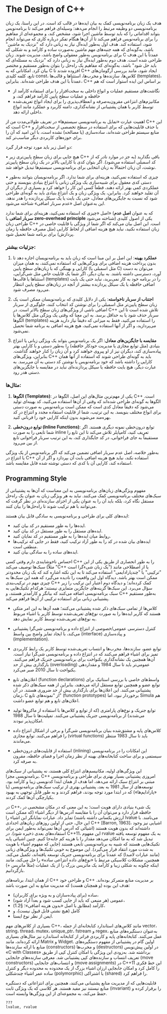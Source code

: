 # The Design of C++
هدف یک زبان برنامه‌نویسی کمک به بیان ایده‌ها در قالب کد است. در این راستا، یک زبان برنامه‌نویسی دو وظیفه مرتبط را انجام می‌دهد: وسیله‌ای فراهم می‌کند تا برنامه‌نویس بتواند اقداماتی را که باید توسط ماشین اجرا شود، مشخص کند، و مجموعه‌ای از مفاهیم را برای برنامه‌نویس فراهم می‌کند تا از آن‌ها هنگام تفکر درباره کاری که می‌تواند انجام شود، استفاده کند. هدف اول به‌طور ایده‌آل نیاز به زبانی دارد که "نزدیک به ماشین" باشد، به‌گونه‌ای که همه جنبه‌های مهم ماشین به‌صورت ساده و کارآمد و به شکلی که برای برنامه‌نویس به‌طور معقولی واضح باشد، مدیریت شوند. زبان C عمدتاً با این هدف طراحی شده است. هدف دوم به‌طور ایده‌آل نیاز به زبانی دارد که "نزدیک به مسئله‌ای که باید حل شود" باشد، به‌گونه‌ای که مفاهیم یک راه‌حل را بتوان به‌طور مستقیم و مختصر بیان کرد. امکاناتی که به C افزوده شدند تا C++ ایجاد شود، مانند بررسی آرگومان‌های تابع، کلمه کلیدی const، کلاس‌ها، سازنده‌ها و مخرب‌ها، استثناها و قالب‌ها (templates)، عمدتاً با این هدف طراحی شده‌اند. بنابراین، C++ بر اساس این ایده استوار است که هم

- نگاشت‌های مستقیم عملیات و انواع داخلی به سخت‌افزار را برای استفاده کارآمد از حافظه و عملیات سطح پایین کارآمد فراهم کند، و
- مکانیزم‌های انتزاعی مقرون‌به‌صرفه و انعطاف‌پذیری را برای ایجاد انواع تعریف‌شده توسط کاربر با همان پشتیبانی از نشانه‌گذاری، دامنه کاربرد و عملکرد مانند انواع داخلی ارائه دهد.

اهمیت عبارت «تمایل به برنامه‌نویسی سیستم‌ها» در تعریف طولانی‌مدت من از C++ این است که C++ با حذف قابلیت‌هایی که برای استفاده در سطح تخصصی از سخت‌افزار و منابع سیستم طراحی شده‌اند، ساده‌سازی (یا مصالحه) نشده است، با این امید که آن را برای حوزه‌های کاربردی دیگر مناسب‌تر کند.

دو اصل زیر باید مورد توجه قرار گیرد:

• هیچ جایی برای زبان سطح پایین‌تری زیر C++ باقی نگذارید (به جز در موارد نادر که از کد اسمبلی استفاده می‌شود). اگر بتوان کدی با کارایی بالاتر در یک زبان سطح پایین‌تر نوشت، آن زبان احتمالاً به زبان انتخابی برای برنامه‌نویسی سیستم‌ها تبدیل خواهد شد.

• چیزی که استفاده نمی‌کنید، هزینه‌ای برای شما ندارد. اگر برنامه‌نویسان بتوانند به‌طور دستی کدی معقول برای شبیه‌سازی یک ویژگی زبانی یا انتزاع بنیادی بنویسند و حتی عملکردی کمی بهتر ارائه دهند، قطعاً کسی این کار را خواهد کرد و بسیاری از دیگران از آن تقلید خواهند کرد. بنابراین، یک ویژگی زبان و یک انتزاع بنیادی باید به گونه‌ای طراحی شود که نسبت به جایگزین‌های معادل، حتی یک بایت یا یک سیکل پردازنده را هدر ندهد. این به‌عنوان اصل «عدم سربار اضافی» شناخته می‌شود.

اصل «چیزی که استفاده نمی‌کنید، هزینه‌ای برای شما ندارد» (که به عنوان **اصل عدم سربار اضافی** یا **zero-overhead principle** شناخته می‌شود) یکی از اصول کلیدی طراحی زبان C++ است. این اصل بیان می‌کند که اگر شما از ویژگی یا قابلیت خاصی در زبان استفاده نکنید، نباید هیچ هزینه اضافی از لحاظ کارایی (مثل مصرف حافظه یا زمان پردازش) برای برنامه شما تحمیل شود.

### جزئیات بیشتر:
1. **عملکرد بهینه**: 
   این اصل بر این مبنا است که زبان باید به برنامه‌نویسان اجازه دهد تا بدون پرداخت هزینه اضافی برای ویژگی‌هایی که استفاده نمی‌کنند، به همان میزان کارایی و بهینگی که با زبان‌های سطح پایین (مثل اسمبلی یا C) می‌توان به دست آورد، دسترسی داشته باشند. به بیان دیگر، اگر شما یک قابلیت خاص مثل شی‌گرایی، استثناها یا قالب‌ها (templates) را در برنامه خود به کار نمی‌برید، نباید حتی یک بایت اضافی حافظه یا یک سیکل پردازنده بیشتر از آنچه در زبان‌های سطح پایین انتظار می‌رود مصرف شود.

2. **اجتناب از سربار ناخواسته**: 
   یکی از دلایل کلیدی که برنامه‌نویسان ممکن است یک زبان سطح پایین‌تر مثل اسمبلی را برای نوشتن کد انتخاب کنند، جلوگیری از سربار اضافی ناشی از ویژگی‌های زبان سطح بالاتر است. در C++ تلاش شده است تا این سربار حذف شود یا به حداقل برسد. به این معنا که وقتی یک ویژگی مثل کلاس‌ها یا الگوها (templates) را استفاده می‌کنید، فقط به میزانی که دقیقاً نیاز دارید هزینه می‌پردازید، و اگر از آنها استفاده نمی‌کنید، هیچ هزینه اضافی به برنامه شما تحمیل نمی‌شود.

3. **مقایسه با جایگزین‌های معادل**: 
   اگر یک برنامه‌نویس بتواند یک ویژگی زبانی یا انتزاع بنیادی (مثل توابع مجازی یا مدیریت خودکار حافظه) را به‌طور دستی و با کارایی بهتر پیاده‌سازی کند، دیگران نیز از او پیروی خواهند کرد و آن زبان را کنار خواهند گذاشت. بنابراین، ویژگی‌های C++ باید به گونه‌ای طراحی شوند که استفاده از آنها همان کارایی را داشته باشد که خود برنامه‌نویس با نوشتن کد دستی به آن می‌رسد. به عبارت دیگر، هیچ بایت حافظه یا سیکل پردازنده‌ای نباید در مقایسه با جایگزین‌های دستی هدر رود.

### مثال‌ها:
1. **الگوها (Templates)**: 
   یکی از مهم‌ترین مثال‌های این اصل، الگوها در C++ است. الگوها به گونه‌ای طراحی شده‌اند که وقتی از آن‌ها استفاده می‌کنید، کد بهینه‌ای تولید می‌شود که دقیقاً معادل کدی است که ممکن است برنامه‌نویس به صورت دستی برای انواع مختلف بنویسد. به این ترتیب، شما از قابلیت استفاده مجدد و انتزاع در کد بهره‌مند می‌شوید بدون اینکه کارایی خود را قربانی کنید.

2. **توابع درون‌خطی (Inline Functions)**: 
   توابع درون‌خطی نمونه دیگری هستند. اگر شما تابعی را به صورت inline تعریف کنید، کامپایلر تلاش می‌کند تا این تابع را مستقیماً به جای فراخوانی، در کد جایگذاری کند، به این ترتیب سربار فراخوانی تابع از بین می‌رود.

به‌طور خلاصه، اصل عدم سربار اضافی تضمین می‌کند که اگر برنامه‌نویس از یک ویژگی یا انتزاع در C++ استفاده نکند، نباید هیچ هزینه اضافی بابت آن بپردازد و اگر از آن استفاده کند، کارایی آن با کدی که دستی نوشته شده قابل مقایسه باشد.

## Programming Style
مفهوم ویژگی‌های زبان‌های برنامه‌نویسی به این معناست که آن‌ها به پشتیبانی از سبک‌های مختلف برنامه‌نویسی کمک می‌کنند. نباید به هر ویژگی زبان به عنوان یک راه‌حل مستقل نگاه کرد، بلکه باید آن را به عنوان یکی از اجزای سازنده‌ای در نظر گرفت که می‌توانند با هم ترکیب شوند تا راه‌حل‌ها را بیان کنند.

ایده‌های کلی برای طراحی و برنامه‌نویسی به سادگی قابل بیان هستند:

- ایده‌ها را به طور مستقیم در کد بیان کنید.
- ایده‌های مستقل را به طور مستقل در کد بیان کنید.
- روابط میان ایده‌ها را به طور مستقیم در کد نمایان کنید.
- ایده‌های بیان شده در کد را به طور آزاد ترکیب کنید، فقط در جایی که ترکیب‌ها منطقی است.
- ایده‌های ساده را به سادگی بیان کنید.

احساس ناخوشایندی دارم وقتی کسی C++ را به طور انحصاری از طریق یکی از این سبک‌ها توصیف می‌کند (مثلاً "C++ یک زبان شیءگرا است") یا از اصطلاحی مانند "ترکیبی" یا "چندپارادایمی" استفاده می‌کند تا به این نکته اشاره کند که یک زبان محدودتر ممکن است بهتر باشد. دیدگاه اول این واقعیت را نادیده می‌گیرد که همه این سبک‌ها به چیزی مهم در ترکیب‌بندی C++ کمک کرده‌اند؛ و دیدگاه دوم اعتبار این ترکیب را زیر سؤال می‌برد. این سبک‌ها گزینه‌های جایگزین متمایزی نیستند؛ هرکدام تکنیک‌هایی به سبک برنامه‌نویسی اضافه می‌کنند که بیانگر و کارآمدتر هستند، و C++ به‌طور مستقیم پشتیبانی زبانی برای استفاده ترکیبی از آن‌ها فراهم می‌کند.

- کلاس‌ها از تمامی سبک‌های ذکر شده پشتیبانی می‌کنند؛ همه آن‌ها به این امر متکی هستند که کاربر ایده‌ها را به صورت نوع‌های تعریف‌شده توسط کاربر یا اشیاء مربوط به نوع‌های تعریف‌شده توسط کاربر نمایش دهد.

- کنترل دسترسی عمومی/خصوصی از انتزاع داده و برنامه‌نویسی شی‌گرا پشتیبانی می‌کند، با ایجاد تمایز واضح بین واسط (interface) و پیاده‌سازی (implementation).
- توابع عضو، سازنده‌ها، مخرب‌ها و انتساب تعریف‌شده توسط کاربر یک رابط کاربردی تمیز برای اشیاء فراهم می‌کنند که در انتزاع داده و برنامه‌نویسی شی‌گرا نیاز است. آن‌ها همچنین یک نشانه‌گذاری یکنواخت برای برنامه‌نویسی جنریک فراهم می‌کنند. بارگذاری بیش از حد (overloading) عمومی‌تر باید تا سال 1984 و مقداردهی یکنواخت تا سال 2010 صبر می‌کرد.
- اعلان‌های تابع (function declarations) واسط‌های خاصی با بررسی استاتیک برای توابع عضو و همچنین توابع مستقل ارائه می‌دهند، بنابراین از همه سبک‌های ذکر شده پشتیبانی می‌کنند. این اعلان‌ها برای بارگذاری بیش از حد ضروری هستند. در آن زمان، C از "نمونه‌های تابع" (function prototypes) برخوردار نبود، اما Simula هم اعلان‌های تابع و هم توابع عضو داشت.
- توابع جنریک و نوع‌های پارامتری (که از توابع و کلاس‌ها با استفاده از ماکروها تولید می‌شدند) از برنامه‌نویسی جنریک پشتیبانی می‌کنند. تمپلیت‌ها تا سال 1988 امکان‌پذیر نبودند.
- کلاس‌های پایه و مشتق‌شده بنیان برنامه‌نویسی شی‌گرا و برخی از اشکال انتزاع داده را فراهم می‌کنند. توابع مجازی (virtual functions) باید تا سال 1983 منتظر می‌ماندند.
- استفاده از قابلیت‌های درون‌خطی (inlining) این امکانات را در برنامه‌نویسی سیستمی و برای ساخت کتابخانه‌های بهینه از نظر زمان اجرا و فضای حافظه، مقرون به صرفه کرد.

این ویژگی‌های اولیه، مکانیسم‌های انتزاع کلی هستند، نه پشتیبانی از سبک‌های برنامه‌نویسی مجزا. C++ امروزی پشتیبانی بسیار بهتری برای طراحی و برنامه‌نویسی مبتنی بر انتزاع سبک ارائه می‌دهد، اما هدف از همان ابتدا کدنویسی زیبا و کارآمد بود. توسعه‌های از سال 1981 به بعد، پشتیبانی بهتری از ترکیب سبک‌های برنامه‌نویسی (یا «پارادایم‌ها») که در ابتدا مورد توجه بودند، فراهم کردند و به طور قابل توجهی به بهبود یکپارچگی آن‌ها کمک کردند.

در C++، یک شیء بنیادی دارای هویت است؛ به این معنی که در مکان مشخصی در حافظه قرار دارد و می‌توان آن را با مقایسه آدرس‌ها از دیگر اشیاء (که ممکن است ارزش یکسانی داشته باشند) تمایز داد. عبارات نمایانگر این اشیاء را lvalue می‌نامند. با این حال، حتی از اولین روزهای زبان‌های اجدادی C++ [Barron, 1963]، اشیایی نیز وجود داشته‌اند که بدون هویت هستند (اشیائی که آدرس آن‌ها نمی‌تواند به‌طور ایمن برای استفاده‌های بعدی ذخیره شود). در C++11، این مفهوم rvalue به یک مفهوم توسعه یافته تبدیل شد که به ما امکان می‌دهد مقدار را با هزینه کم جابه‌جا کنیم. چنین اشیائی پایه تکنیک‌هایی هستند که شبیه به برنامه‌نویسی تابعی هستند (جایی که مفهوم اشیاء با هویت به شدت مورد انتقاد قرار می‌گیرد). این موضوع به خوبی تکنیک‌ها و ویژگی‌های زبانی (مانند عبارات لامبدا) که عمدتاً برای برنامه‌نویسی جنریک توسعه یافته‌اند، تکمیل می‌کند. همچنین، مشکلات کلاسیکی مرتبط با «نوع‌های داده انتزاعی ساده» را حل می‌کند، مانند اینکه چگونه به شکلی زیبا و کارآمد یک ماتریس بزرگ را از یک عملیات (مثلاً ماتریس +) بازگردانیم.


از همان ابتدا، برنامه‌های C++ و طراحی خود C++ بر مدیریت منابع متمرکز بوده‌اند. هدف این بوده (و همچنان هست) که مدیریت منابع به این صورت باشد:

- ساده (برای پیاده‌سازان و به ویژه برای کاربران)،
- عمومی (هر منبعی که باید از جایی کسب شود و بعداً آزاد شود)،
- کارآمد (مطابق با اصل «بدون هزینه اضافی»؛ §1.2)،
- کامل (هیچ نشتی قابل قبول نیست)، و
- ایمن از نظر نوع ایستا.

بسیاری از کلاس‌های مهم C++، مانند کلاس‌های استاندارد کتابخانه‌ای از جمله vector، string، thread، mutex، unique_ptr، fstream و regex، به‌عنوان دستگیره‌های منابع عمل می‌کنند. کتابخانه‌های پایه و کاربردی فراتر از کتابخانه استاندارد نیز مثال‌های بسیاری ارائه کرده‌اند، مانند Matrix و Widget. اولین گام در پشتیبانی از مفهوم دستگیره‌های منابع با ارائه سازنده‌ها (constructors) و مخرب‌ها (destructors) در اولین پیش‌نویس «C with Classes» برداشته شد. به‌زودی این ویژگی با امکان کنترل کپی از طریق تعریف انتساب و سازنده‌های کپی پشتیبانی شد. معرفی سازنده‌های جابجایی (move constructors) و انتساب‌های جابجایی (move assignments) در C++11 این خط فکری را کامل کرد و امکان جابجایی ارزان اشیاء بزرگ از یک محدوده به محدوده دیگر و کنترل ساده عمر اشیاء چندشکلی (polymorphic) یا اشتراکی (shared) را فراهم کرد.

قابلیت‌هایی که از مدیریت منابع پشتیبانی می‌کنند، همچنین برای انتزاعاتی که دستگیره منابع نیستند نیز مفید هستند. هر کلاسی که یک ویژگی ثابت (invariant) را برقرار کرده و حفظ می‌کند، به مجموعه‌ای از این ویژگی‌ها وابسته است.

```
???
lvalue, rvalue
```